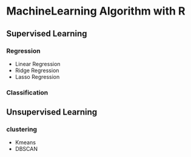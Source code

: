 # MachineLearning Algorithm with R

## Supervised Learning

### Regression

- Linear Regression
- Ridge Regression
- Lasso Regression

### Classification


## Unsupervised Learning

### clustering

- Kmeans
- DBSCAN
